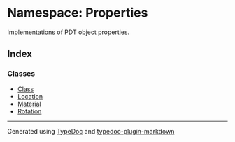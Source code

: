 # Namespace: Properties

Implementations of PDT object properties.

## Index

### Classes

-   [Class](classes/class.Class.md)
-   [Location](classes/class.Location.md)
-   [Material](classes/class.Material.md)
-   [Rotation](classes/class.Rotation.md)

---

Generated using [TypeDoc](https://typedoc.org/) and [typedoc-plugin-markdown](https://www.npmjs.com/package/typedoc-plugin-markdown)
